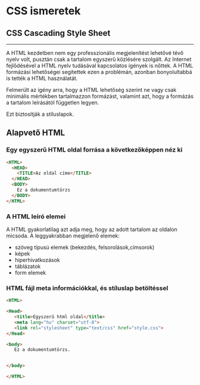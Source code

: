 # CSS ismeretek
## CSS Cascading Style Sheet
---
A HTML kezdetben nem egy professzionális megjelenítést lehetővé tévő nyelv volt, pusztán csak a tartalom egyszerű közlésére szolgált.
Az Internet fejlődésével a HTML nyelv tudásával kapcsolatos igények is nőttek. A HTML formázási lehetőségei segítettek ezen a problémán, azonban
bonyolultabbá is tették a HTML használatát. 

Felmerült az igény arra, hogy a HTML lehetőség szerint ne vagy csak minimális mértékben tartalmazzon formázást, valamint azt, hogy a formázás
a tartalom leírásától független legyen. 

Ezt biztosítják a stíluslapok.

## Alapvető HTML

### Egy egyszerű HTML oldal forrása a következőképpen néz ki

```HTML
<HTML>
  <HEAD>
    <TITLE>Az oldal címe</TITLE>
  </HEAD>
  <BODY>
    Ez a dokumentumtörzs
  </BODY>
</HTML>  
```
### A HTML leíró elemei

A HTML gyakorlatilag azt adja meg, hogy az adott tartalom az oldalon micsoda. 
A leggyakrabban megjelenő elemek:
 - szöveg típusú elemek (bekezdés, felsorolások,címsorok)
 - képek
 - hiperhivatkozások
 - táblázatok
 - form elemek
 
 ### HTML fájl meta információkkal, és stíluslap betöltéssel
 
 ```html
<HTML>

<Head>
    <title>Egyszerű html oldal</title>
    <meta lang="hu" charset="utf-8">
    <link rel="stylesheet" type="text/css" href="style.css">
</Head>

<body>
    Ez a dokumentumtörzs.


</body>

</HTML>
```
 
 
